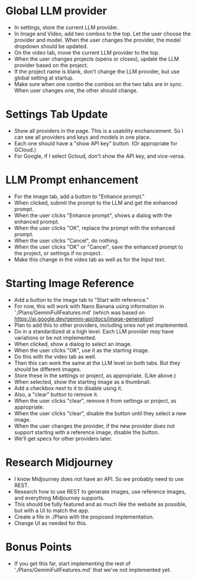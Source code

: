 # Global LLM provider
 - In settings, store the current LLM provider.
 - In Image and Video, add two combos to the top. Let the user choose the provider and model. When the user changes the provider, the model dropdown should be updated.
 - On the video tab, move the current LLM provider to the top.
 - When the user changes projects (opens or closes), update the LLM provider based on the project.
 - If the project name is blank, don't change the LLM provider, but use global setting at startup.
 - Make sure when one combo the combos on the two tabs are in sync. When user changes one, the other should change.

# Settings Tab Update
 - Show all providers in the page. This is a usability enchancement. So I can see all providers and keys and models in one place. 
 - Each one should have a "show API key" button. (Or appropriate for GCloud.)
 - For Google, if I select Gcloud, don't show the API key, and vice-versa.

# LLM Prompt enhancement
 - For the image tab, add a button to "Enhance prompt."
 - When clicked, submit the prompt to the LLM and get the enhanced prompt.
 - When the user clicks "Enhance prompt", shows a dialog with the enhanced prompt.
 - When the user clicks "OK", replace the prompt with the enhanced prompt.
 - When the user clicks "Cancel", do nothing.
 - When the user clicks "OK" or "Cancel", save the enhanced prompt to the project, or settings if no project.
 - Make this change in the video tab as well as for the Input text.

# Starting Image Reference
 - Add a button to the image tab to "Start with reference."
 - For now, this will work with Nano Banana using information in './Plans/GeminiFullFeatures.md' (which was based on https://ai.google.dev/gemini-api/docs/image-generation)
 - Plan to add this to other providers, including ones not yet implemented. 
 - Do in a standardized at a high level. Each LLM provider *may* have variations or be not implemented.
 - When clicked, show a dialog to select an image.
 - When the user clicks "OK", use it as the starting image.
 - Do this with the video tab as well.
 - Then this can work the same at the LLM level on both tabs. But they should be different images.
 - Store these in the settings or project, as appropriate. (Like above.)
 - When selected, show the starting image as a thumbnail. 
 - Add a checkbox next to it to disable using it. 
 - Also, a "clear" button to remove it.
 - When the user clicks "clear", remove it from settings or project, as appropriate.
 - When the user clicks "clear", disable the button until they select a new image.
 - When the user changes the provider, if the new provider does not support starting with a reference image, disable the button.
 - We'll get specs for other providers later.

# Research Midjourney
 - I know Midjourney does not have an API. So we probably need to use REST.
 - Research how to use REST to generate images, use reference images, and everything Midjourney supports.
 - This should be fully featured and as much like the website as possible, but with a UI to match the app.
 - Create a file in ./Plans with the proposed implementation.
 - Change UI as needed for this.

# Bonus Points
 - If you get this far, start implementing the rest of './Plans/GeminiFullFeatures.md' that we've not implemented yet.